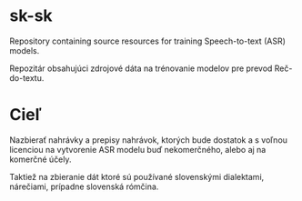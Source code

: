 # sk-sk

Repository containing source resources for training Speech-to-text (ASR) models.

Repozitár obsahujúci zdrojové dáta na trénovanie modelov pre prevod Reč-do-textu.

# Cieľ

Nazbierať nahrávky a prepisy nahrávok, ktorých bude dostatok a s voľnou licenciou na vytvorenie ASR modelu buď nekomerčného, alebo aj na komerčné účely.

Taktiež na zbieranie dát ktoré sú používané slovenskými dialektami, nárečiami, prípadne slovenská rómčina.
